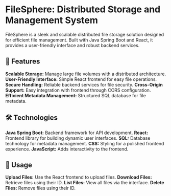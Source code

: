 # FileSphere: Distributed Storage and Management System
FileSphere is a sleek and scalable distributed file storage solution designed for efficient file management. Built with Java Spring Boot and React, it provides a user-friendly interface and robust backend services.

## 🚀 Features
**Scalable Storage:**
Manage large file volumes with a distributed architecture.
**User-Friendly Interface:**
Simple React frontend for easy file operations.
**Secure Handling:**
Reliable backend services for file security.
**Cross-Origin Support:** 
Easy integration with frontend through CORS configuration.
**Efficient Metadata Management:**
Structured SQL database for file metadata.

## 🛠 Technologies
**Java Spring Boot:**
Backend framework for API development.
**React:**
Frontend library for building dynamic user interfaces.
**SQL:**
Database technology for metadata management.
**CSS:**
Styling for a polished frontend experience.
**JavaScript:**
Adds interactivity to the frontend.


## 🚀 Usage

**Upload Files:**  Use the React frontend to upload files.
**Download Files:**  Retrieve files using their ID.
**List Files:**  View all files via the interface.
**Delete Files:**  Remove files using their ID.
